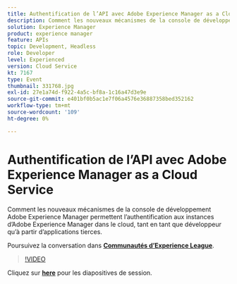 ```yaml
---
title: Authentification de l’API avec Adobe Experience Manager as a Cloud Service
description: Comment les nouveaux mécanismes de la console de développement Adobe Experience Manager permettent l’authentification aux instances d’Adobe Experience Manager dans le cloud, tant en tant que développeur qu’à partir d’applications tierces. Cette session a été diffusée dans le cadre d’un événement de contenu Adobe Developers Live.
solution: Experience Manager
product: experience manager
feature: APIs
topic: Development, Headless
role: Developer
level: Experienced
version: Cloud Service
kt: 7167
type: Event
thumbnail: 331768.jpg
exl-id: 27e1a74d-f922-4a5c-bf8a-1c16a47d3e9e
source-git-commit: e401bf0b5ac1e7f06a4576e36887358bed352162
workflow-type: tm+mt
source-wordcount: '109'
ht-degree: 0%

---
```


# Authentification de l’API avec Adobe Experience Manager as a Cloud Service

Comment les nouveaux mécanismes de la console de développement Adobe Experience Manager permettent l’authentification aux instances d’Adobe Experience Manager dans le cloud, tant en tant que développeur qu’à partir d’applications tierces.

Poursuivez la conversation dans **[Communautés d’Experience League](https://adobe.ly/36Yd3v6)**.

>[!VIDEO](https://video.tv.adobe.com/v/331768/?quality=12&learn=on&hidetitle=true)

Cliquez sur **[here](/help/adobe-developers-live/assets/api-authentication.pdf)** pour les diapositives de session.
